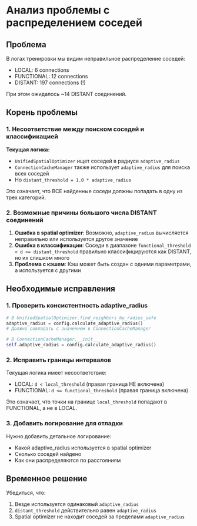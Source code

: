 # Анализ проблемы с распределением соседей

## Проблема
В логах тренировки мы видим неправильное распределение соседей:
- LOCAL: 6 connections
- FUNCTIONAL: 12 connections  
- DISTANT: 197 connections (!)

При этом ожидалось ~14 DISTANT соединений.

## Корень проблемы

### 1. Несоответствие между поиском соседей и классификацией

**Текущая логика:**
- `UnifiedSpatialOptimizer` ищет соседей в радиусе `adaptive_radius`
- `ConnectionCacheManager` также использует `adaptive_radius` для поиска всех соседей
- Но `distant_threshold = 1.0 * adaptive_radius`

Это означает, что ВСЕ найденные соседи должны попадать в одну из трех категорий.

### 2. Возможные причины большого числа DISTANT соединений

1. **Ошибка в spatial optimizer**: Возможно, `adaptive_radius` вычисляется неправильно или используется другое значение
2. **Ошибка в классификации**: Соседи в диапазоне `functional_threshold < d <= distant_threshold` правильно классифицируются как DISTANT, но их слишком много
3. **Проблема с кэшем**: Кэш может быть создан с одними параметрами, а используется с другими

## Необходимые исправления

### 1. Проверить консистентность adaptive_radius
```python
# В UnifiedSpatialOptimizer.find_neighbors_by_radius_safe
adaptive_radius = config.calculate_adaptive_radius()
# Должно совпадать с значением в ConnectionCacheManager

# В ConnectionCacheManager.__init__
self.adaptive_radius = config.calculate_adaptive_radius()
```

### 2. Исправить границы интервалов
Текущая логика имеет несоответствие:
- LOCAL: `d < local_threshold` (правая граница НЕ включена)
- FUNCTIONAL: `d <= functional_threshold` (правая граница включена)

Это означает, что точки на границе `local_threshold` попадают в FUNCTIONAL, а не в LOCAL.

### 3. Добавить логирование для отладки
Нужно добавить детальное логирование:
- Какой adaptive_radius используется в spatial optimizer
- Сколько соседей найдено
- Как они распределяются по расстояниям

## Временное решение
Убедиться, что:
1. Везде используется одинаковый `adaptive_radius`
2. `distant_threshold` действительно равен `adaptive_radius`
3. Spatial optimizer не находит соседей за пределами `adaptive_radius`